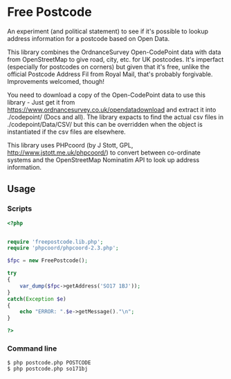 # Free Postcode

An experiment (and political statement) to see if it's possible to lookup address information for a postcode based on Open Data.

This library combines the OrdnanceSurvey Open-CodePoint data with data from OpenStreetMap to give road, city, etc. for UK postcodes.  It's imperfact (especially for postcodes on corners) but given that it's free, unlike the official Postcode Address Fil from Royal Mail, that's probably forgivable.  Improvements welcomed, though!

You need to download a copy of the Open-CodePoint data to use this library - Just get it from https://www.ordnancesurvey.co.uk/opendatadownload and extract it into ./codepoint/ (Docs and all).  The  library expacts to find the actual csv files in ./codepoint/Data/CSV/ but this can be overridden when the object is instantiated if the csv files are elsewhere.

This library uses PHPcoord (by J Stott, GPL, http://www.jstott.me.uk/phpcoord/) to convert between co-ordinate systems and the OpenStreetMap Nominatim API to look up address information.  

## Usage

### Scripts

``` php
<?php


require 'freepostcode.lib.php';
require 'phpcoord/phpcoord-2.3.php';

$fpc = new FreePostcode();

try
{
    var_dump($fpc->getAddress('SO17 1BJ'));
}
catch(Exception $e)
{
    echo "ERROR: ".$e->getMessage()."\n";
}

?>
```

### Command line

```
$ php postcode.php POSTCODE
$ php postcode.php so171bj
```